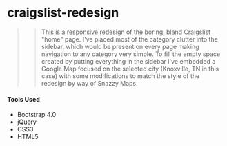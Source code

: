 # craigslist-redesign
>>This is a responsive redesign of the boring, bland Craigslist "home" page. I've placed most of the category clutter into the sidebar, which would be present on every page making navigation to any category very simple. To fill the empty space created by putting everything in the sidebar I've embedded a Google Map focused on the selected city (Knoxville, TN in this case) with some modifications to match the style of the redesign by way of Snazzy Maps.

#### Tools Used
- Bootstrap 4.0
- jQuery
- CSS3
- HTML5
